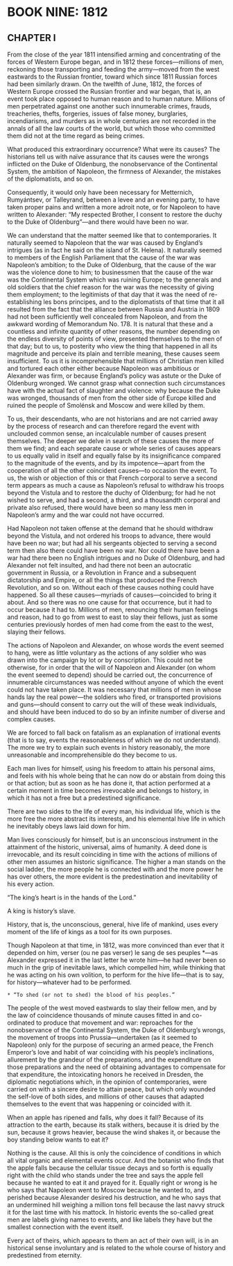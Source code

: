 # BOOK NINE: 1812





## CHAPTER I

From the close of the year 1811 intensified arming and concentrating of
the forces of Western Europe began, and in 1812 these forces—millions
of men, reckoning those transporting and feeding the army—moved from the
west eastwards to the Russian frontier, toward which since 1811 Russian
forces had been similarly drawn. On the twelfth of June, 1812, the
forces of Western Europe crossed the Russian frontier and war began,
that is, an event took place opposed to human reason and to human
nature. Millions of men perpetrated against one another such innumerable
crimes, frauds, treacheries, thefts, forgeries, issues of false money,
burglaries, incendiarisms, and murders as in whole centuries are not
recorded in the annals of all the law courts of the world, but which
those who committed them did not at the time regard as being crimes.

What produced this extraordinary occurrence? What were its causes? The
historians tell us with naïve assurance that its causes were the wrongs
inflicted on the Duke of Oldenburg, the nonobservance of the Continental
System, the ambition of Napoleon, the firmness of Alexander, the
mistakes of the diplomatists, and so on.

Consequently, it would only have been necessary for Metternich,
Rumyántsev, or Talleyrand, between a levee and an evening party, to have
taken proper pains and written a more adroit note, or for Napoleon to
have written to Alexander: “My respected Brother, I consent to restore
the duchy to the Duke of Oldenburg”—and there would have been no war.

We can understand that the matter seemed like that to contemporaries.
It naturally seemed to Napoleon that the war was caused by England’s
intrigues (as in fact he said on the island of St. Helena). It naturally
seemed to members of the English Parliament that the cause of the war
was Napoleon’s ambition; to the Duke of Oldenburg, that the cause of the
war was the violence done to him; to businessmen that the cause of the
war was the Continental System which was ruining Europe; to the generals
and old soldiers that the chief reason for the war was the necessity of
giving them employment; to the legitimists of that day that it was the
need of re-establishing les bons principes, and to the diplomatists of
that time that it all resulted from the fact that the alliance between
Russia and Austria in 1809 had not been sufficiently well concealed
from Napoleon, and from the awkward wording of Memorandum No. 178. It
is natural that these and a countless and infinite quantity of other
reasons, the number depending on the endless diversity of points
of view, presented themselves to the men of that day; but to us, to
posterity who view the thing that happened in all its magnitude and
perceive its plain and terrible meaning, these causes seem insufficient.
To us it is incomprehensible that millions of Christian men killed and
tortured each other either because Napoleon was ambitious or Alexander
was firm, or because England’s policy was astute or the Duke of
Oldenburg wronged. We cannot grasp what connection such circumstances
have with the actual fact of slaughter and violence: why because the
Duke was wronged, thousands of men from the other side of Europe killed
and ruined the people of Smolénsk and Moscow and were killed by them.

To us, their descendants, who are not historians and are not carried
away by the process of research and can therefore regard the event
with unclouded common sense, an incalculable number of causes present
themselves. The deeper we delve in search of these causes the more of
them we find; and each separate cause or whole series of causes appears
to us equally valid in itself and equally false by its insignificance
compared to the magnitude of the events, and by its impotence—apart
from the cooperation of all the other coincident causes—to occasion the
event. To us, the wish or objection of this or that French corporal to
serve a second term appears as much a cause as Napoleon’s refusal to
withdraw his troops beyond the Vistula and to restore the duchy of
Oldenburg; for had he not wished to serve, and had a second, a third,
and a thousandth corporal and private also refused, there would have
been so many less men in Napoleon’s army and the war could not have
occurred.

Had Napoleon not taken offense at the demand that he should withdraw
beyond the Vistula, and not ordered his troops to advance, there would
have been no war; but had all his sergeants objected to serving a second
term then also there could have been no war. Nor could there have been
a war had there been no English intrigues and no Duke of Oldenburg, and
had Alexander not felt insulted, and had there not been an autocratic
government in Russia, or a Revolution in France and a subsequent
dictatorship and Empire, or all the things that produced the French
Revolution, and so on. Without each of these causes nothing could have
happened. So all these causes—myriads of causes—coincided to bring it
about. And so there was no one cause for that occurrence, but it had
to occur because it had to. Millions of men, renouncing their human
feelings and reason, had to go from west to east to slay their fellows,
just as some centuries previously hordes of men had come from the east
to the west, slaying their fellows.

The actions of Napoleon and Alexander, on whose words the event seemed
to hang, were as little voluntary as the actions of any soldier who was
drawn into the campaign by lot or by conscription. This could not be
otherwise, for in order that the will of Napoleon and Alexander (on whom
the event seemed to depend) should be carried out, the concurrence of
innumerable circumstances was needed without anyone of which the event
could not have taken place. It was necessary that millions of men in
whose hands lay the real power—the soldiers who fired, or transported
provisions and guns—should consent to carry out the will of these weak
individuals, and should have been induced to do so by an infinite number
of diverse and complex causes.

We are forced to fall back on fatalism as an explanation of irrational
events (that is to say, events the reasonableness of which we do
not understand). The more we try to explain such events in history
reasonably, the more unreasonable and incomprehensible do they become to
us.

Each man lives for himself, using his freedom to attain his personal
aims, and feels with his whole being that he can now do or abstain from
doing this or that action; but as soon as he has done it, that action
performed at a certain moment in time becomes irrevocable and belongs to
history, in which it has not a free but a predestined significance.

There are two sides to the life of every man, his individual life, which
is the more free the more abstract its interests, and his elemental hive
life in which he inevitably obeys laws laid down for him.

Man lives consciously for himself, but is an unconscious instrument in
the attainment of the historic, universal, aims of humanity. A deed done
is irrevocable, and its result coinciding in time with the actions of
millions of other men assumes an historic significance. The higher a man
stands on the social ladder, the more people he is connected with
and the more power he has over others, the more evident is the
predestination and inevitability of his every action.

“The king’s heart is in the hands of the Lord.”

A king is history’s slave.

History, that is, the unconscious, general, hive life of mankind, uses
every moment of the life of kings as a tool for its own purposes.

Though Napoleon at that time, in 1812, was more convinced than ever that
it depended on him, verser (ou ne pas verser) le sang de ses peuples
*—as Alexander expressed it in the last letter he wrote him—he had never
been so much in the grip of inevitable laws, which compelled him, while
thinking that he was acting on his own volition, to perform for the hive
life—that is to say, for history—whatever had to be performed.

    * “To shed (or not to shed) the blood of his peoples.”


The people of the west moved eastwards to slay their fellow men, and
by the law of coincidence thousands of minute causes fitted in and
co-ordinated to produce that movement and war: reproaches for the
nonobservance of the Continental System, the Duke of Oldenburg’s
wrongs, the movement of troops into Prussia—undertaken (as it seemed to
Napoleon) only for the purpose of securing an armed peace, the
French Emperor’s love and habit of war coinciding with his people’s
inclinations, allurement by the grandeur of the preparations, and the
expenditure on those preparations and the need of obtaining advantages
to compensate for that expenditure, the intoxicating honors he received
in Dresden, the diplomatic negotiations which, in the opinion of
contemporaries, were carried on with a sincere desire to attain peace,
but which only wounded the self-love of both sides, and millions of
other causes that adapted themselves to the event that was happening or
coincided with it.

When an apple has ripened and falls, why does it fall? Because of its
attraction to the earth, because its stalk withers, because it is dried
by the sun, because it grows heavier, because the wind shakes it, or
because the boy standing below wants to eat it?

Nothing is the cause. All this is only the coincidence of conditions in
which all vital organic and elemental events occur. And the botanist
who finds that the apple falls because the cellular tissue decays and so
forth is equally right with the child who stands under the tree and says
the apple fell because he wanted to eat it and prayed for it. Equally
right or wrong is he who says that Napoleon went to Moscow because he
wanted to, and perished because Alexander desired his destruction, and
he who says that an undermined hill weighing a million tons fell because
the last navvy struck it for the last time with his mattock. In historic
events the so-called great men are labels giving names to events, and
like labels they have but the smallest connection with the event itself.

Every act of theirs, which appears to them an act of their own will, is
in an historical sense involuntary and is related to the whole course of
history and predestined from eternity.





